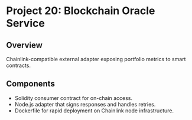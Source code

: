 # Project 20: Blockchain Oracle Service

## Overview
Chainlink-compatible external adapter exposing portfolio metrics to smart contracts.

## Components
- Solidity consumer contract for on-chain access.
- Node.js adapter that signs responses and handles retries.
- Dockerfile for rapid deployment on Chainlink node infrastructure.
